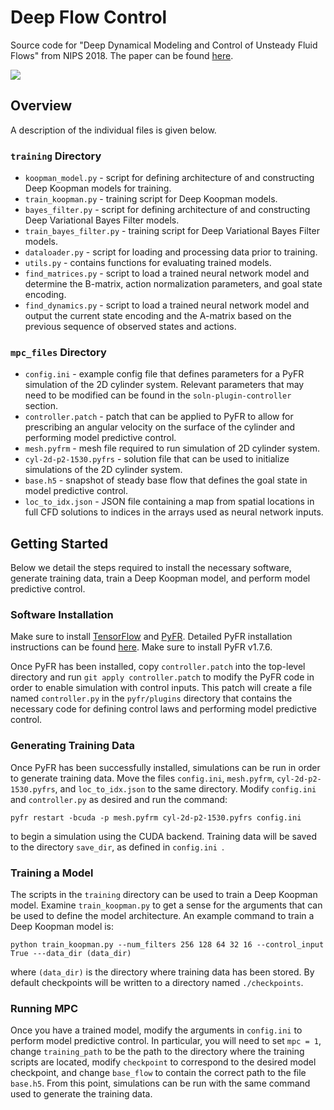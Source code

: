 # Deep Flow Control
Source code for "Deep Dynamical Modeling and Control of Unsteady Fluid Flows" from NIPS 2018. The paper can be found [here](https://arxiv.org/pdf/1805.07472.pdf).


![](gifs/vortex.gif)


## Overview
A description of the individual files is given below.
### ```training``` Directory
* ```koopman_model.py``` - script for defining architecture of and constructing Deep Koopman models for training.
* ```train_koopman.py``` - training script for Deep Koopman models.
* ```bayes_filter.py``` - script for defining architecture of and constructing Deep Variational Bayes Filter models.
* ```train_bayes_filter.py``` - training script for Deep Variational Bayes Filter models.
* ```dataloader.py``` - script for loading and processing data prior to training.
* ```utils.py``` - contains functions for evaluating trained models.
* ```find_matrices.py``` - script to load a trained neural network model and determine the B-matrix, action normalization parameters, and goal state encoding.
* ```find_dynamics.py``` - script to load a trained neural network model and output the current state encoding and the A-matrix based on the previous sequence of observed states and actions.

### ```mpc_files``` Directory
* ```config.ini``` - example config file that defines parameters for a PyFR simulation of the 2D cylinder system. Relevant parameters that may need to be modified can be found in the ```soln-plugin-controller``` section.
* ```controller.patch``` - patch that can be applied to PyFR to allow for prescribing an angular velocity on the surface of the cylinder and performing model predictive control.
* ```mesh.pyfrm``` - mesh file required to run simulation of 2D cylinder system.
* ```cyl-2d-p2-1530.pyfrs``` - solution file that can be used to initialize simulations of the 2D cylinder system.
* ```base.h5``` - snapshot of steady base flow that defines the goal state in model predictive control.
* ```loc_to_idx.json``` - JSON file containing a map from spatial locations in full CFD solutions to indices in the arrays used as neural network inputs.

## Getting Started
Below we detail the steps required to install the necessary software, generate training data, train a Deep Koopman model, and perform model predictive control.

### Software Installation
Make sure to install [TensorFlow](https://www.tensorflow.org/install/) and [PyFR](http://www.pyfr.org). Detailed PyFR installation instructions can be found [here](http://www.hpcadvisorycouncil.com/pdf/PyFR_Best_Practices.pdf). Make sure to install PyFR v1.7.6.

Once PyFR has been installed, copy ```controller.patch``` into the top-level directory and run ```git apply controller.patch``` to modify the PyFR code in order to enable simulation with control inputs. This patch will create a file named ```controller.py``` in the ```pyfr/plugins``` directory that contains the necessary code for defining control laws and performing model predictive control.

### Generating Training Data
Once PyFR has been successfully installed, simulations can be run in order to generate training data. Move the files ```config.ini```, ```mesh.pyfrm```, ```cyl-2d-p2-1530.pyfrs```, and ```loc_to_idx.json``` to the same directory. Modify ```config.ini``` and ```controller.py``` as desired and run the command:

```pyfr restart -bcuda -p mesh.pyfrm cyl-2d-p2-1530.pyfrs config.ini```

to begin a simulation using the CUDA backend. Training data will be saved to the directory ```save_dir```, as defined in ```config.ini ```.

### Training a Model
The scripts in the ```training``` directory can be used to train a Deep Koopman model. Examine ```train_koopman.py``` to get a sense for the arguments that can be used to define the model architecture. An example command to train a Deep Koopman model is:

```python train_koopman.py --num_filters 256 128 64 32 16 --control_input True ---data_dir (data_dir)```

where ```(data_dir)``` is the directory where training data has been stored. By default checkpoints will be written to a directory named ```./checkpoints```.

### Running MPC
Once you have a trained model, modify the arguments in ```config.ini``` to perform model predictive control. In particular, you will need to set ```mpc = 1```, change ```training_path``` to be the path to the directory where the training scripts are located, modify ```checkpoint``` to correspond to the desired model checkpoint, and change ```base_flow``` to contain the correct path to the file ```base.h5```. From this point, simulations can be run with the same command used to generate the training data.


